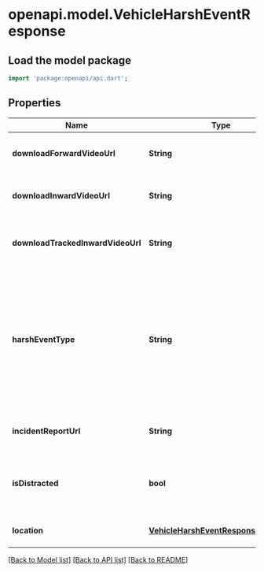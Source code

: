 # openapi.model.VehicleHarshEventResponse

## Load the model package
```dart
import 'package:openapi/api.dart';
```

## Properties
Name | Type | Description | Notes
------------ | ------------- | ------------- | -------------
**downloadForwardVideoUrl** | **String** | URL for downloading the forward facing video | [optional] [default to null]
**downloadInwardVideoUrl** | **String** | URL for downloading the inward facing video | [optional] [default to null]
**downloadTrackedInwardVideoUrl** | **String** | URL for downloading the tracked inward facing video | [optional] [default to null]
**harshEventType** | **String** | Type of the harsh event. One of: [Crash, Harsh Acceleration, Harsh Braking, Harsh Turn, ROP Engine, ROP Brake, YC Engine, YC Brake, Harsh Event] | [default to null]
**incidentReportUrl** | **String** | URL of the associated incident report page | [default to null]
**isDistracted** | **bool** | Whether the driver was deemed distracted during this harsh event | [optional] [default to null]
**location** | [**VehicleHarshEventResponseLocation**](VehicleHarshEventResponseLocation.md) |  | [optional] [default to null]

[[Back to Model list]](../README.md#documentation-for-models) [[Back to API list]](../README.md#documentation-for-api-endpoints) [[Back to README]](../README.md)


